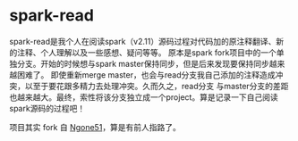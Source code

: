 # spark-read

spark-read是我个人在阅读spark（v2.11）源码过程对代码加的原注释翻译、新的注释、个人理解以及一些感想、疑问等等。
原本是spark fork项目中的一个单独分支。开始的时候想与spark master保持同步，但是后来发现要保持同步越来越困难了。
即使重新merge master，也会与read分支我自己添加的注释造成冲突，以至于要花跟多精力去处理冲突。久而久之，read分支
与master分支的差距也越来越大。最终，索性将该分支独立成一个project。算是记录一下自己阅读spark源码的过程吧！


项目其实 fork 自 [Ngone51](https://github.com/Ngone51)，算是有前人指路了。